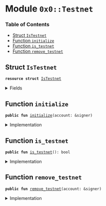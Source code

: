 
<a name="0x0_Testnet"></a>

# Module `0x0::Testnet`

### Table of Contents

-  [Struct `IsTestnet`](#0x0_Testnet_IsTestnet)
-  [Function `initialize`](#0x0_Testnet_initialize)
-  [Function `is_testnet`](#0x0_Testnet_is_testnet)
-  [Function `remove_testnet`](#0x0_Testnet_remove_testnet)



<a name="0x0_Testnet_IsTestnet"></a>

## Struct `IsTestnet`



<pre><code><b>resource</b> <b>struct</b> <a href="#0x0_Testnet_IsTestnet">IsTestnet</a>
</code></pre>



<details>
<summary>Fields</summary>


<dl>
<dt>

<code>dummy_field: bool</code>
</dt>
<dd>

</dd>
</dl>


</details>

<a name="0x0_Testnet_initialize"></a>

## Function `initialize`



<pre><code><b>public</b> <b>fun</b> <a href="#0x0_Testnet_initialize">initialize</a>(account: &signer)
</code></pre>



<details>
<summary>Implementation</summary>


<pre><code><b>public</b> <b>fun</b> <a href="#0x0_Testnet_initialize">initialize</a>(account: &signer) {
    Transaction::assert(<a href="Signer.md#0x0_Signer_address_of">Signer::address_of</a>(account) == 0xA550C18, 0);
    move_to(account, <a href="#0x0_Testnet_IsTestnet">IsTestnet</a>{})
}
</code></pre>



</details>

<a name="0x0_Testnet_is_testnet"></a>

## Function `is_testnet`



<pre><code><b>public</b> <b>fun</b> <a href="#0x0_Testnet_is_testnet">is_testnet</a>(): bool
</code></pre>



<details>
<summary>Implementation</summary>


<pre><code><b>public</b> <b>fun</b> <a href="#0x0_Testnet_is_testnet">is_testnet</a>(): bool {
    exists&lt;<a href="#0x0_Testnet_IsTestnet">IsTestnet</a>&gt;(0xA550C18)
}
</code></pre>



</details>

<a name="0x0_Testnet_remove_testnet"></a>

## Function `remove_testnet`



<pre><code><b>public</b> <b>fun</b> <a href="#0x0_Testnet_remove_testnet">remove_testnet</a>(account: &signer)
</code></pre>



<details>
<summary>Implementation</summary>


<pre><code><b>public</b> <b>fun</b> <a href="#0x0_Testnet_remove_testnet">remove_testnet</a>(account: &signer)
<b>acquires</b> <a href="#0x0_Testnet_IsTestnet">IsTestnet</a> {
    Transaction::assert(<a href="Signer.md#0x0_Signer_address_of">Signer::address_of</a>(account) == 0xA550C18, 0);
    <a href="#0x0_Testnet_IsTestnet">IsTestnet</a>{} = move_from&lt;<a href="#0x0_Testnet_IsTestnet">IsTestnet</a>&gt;(0xA550C18);
}
</code></pre>



</details>
